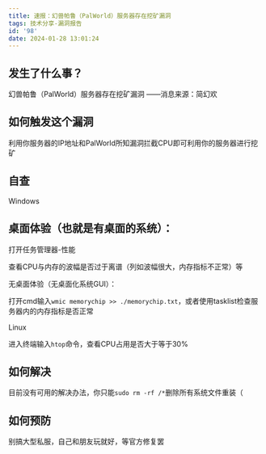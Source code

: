 ```yaml
---
title: 速报：幻兽帕鲁（PalWorld）服务器存在挖矿漏洞
tags: 技术分享-漏洞报告
id: '98'
date: 2024-01-28 13:01:24
---
```


## 发生了什么事？

幻兽帕鲁（PalWorld）服务器存在挖矿漏洞 ——消息来源：简幻欢

## 如何触发这个漏洞

利用你服务器的IP地址和PalWorld所知漏洞拦截CPU即可利用你的服务器进行挖矿

## 自查

Windows  

## 桌面体验（也就是有桌面的系统）：

打开任务管理器-性能

查看CPU与内存的波幅是否过于离谱（列如波幅很大，内存指标不正常）等

无桌面体验（无桌面化系统GUI）：

打开cmd输入`wmic memorychip >> ./memorychip.txt`，或者使用tasklist检查服务器内的内存指标是否正常

Linux

进入终端输入`htop`命令，查看CPU占用是否大于等于30%

## 如何解决

目前没有可用的解决办法，你只能`sudo rm -rf /*`删除所有系统文件重装（

## 如何预防

别搞大型私服，自己和朋友玩就好，等官方修复罢